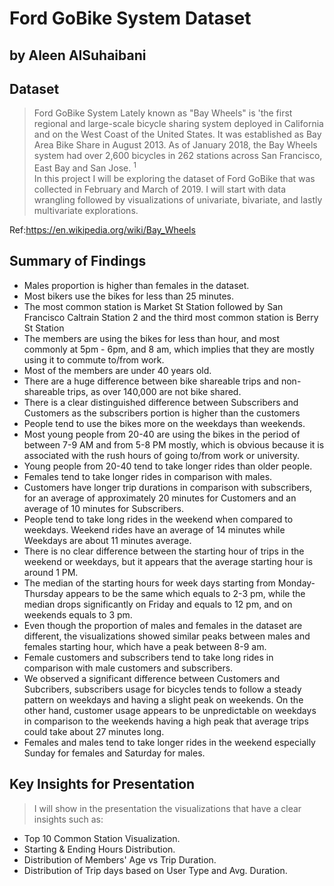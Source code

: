 # Ford GoBike System Dataset
## by Aleen AlSuhaibani


## Dataset

> Ford GoBike System Lately known as "Bay Wheels" is 'the first regional and large-scale bicycle sharing system deployed in California and on the West Coast of the United States. It was established as Bay Area Bike Share in August 2013. As of January 2018, the Bay Wheels system had over 2,600 bicycles in 262 stations across San Francisco, East Bay and San Jose. <sup>1</sup> <br> In this project I will be exploring the dataset of Ford GoBike that was collected in February and March of 2019. I will start with data wrangling followed by visualizations of univariate, bivariate, and lastly multivariate explorations.<br>

Ref:https://en.wikipedia.org/wiki/Bay_Wheels

## Summary of Findings

<ul>
    <li> Males proportion is higher than females in the dataset.
    <li> Most bikers use the bikes for less than 25 minutes.
    <li> The most common station is Market St Station followed by San Francisco Caltrain Station 2 and the third most common station is Berry St Station
    <li> The members are using the bikes for less than hour, and most commonly at 5pm - 6pm, and 8 am, which implies that they are mostly using it to commute to/from work.
    <li> Most of the members are under 40 years old.
    <li> There are a huge difference between bike shareable trips and non-shareable trips, as over 140,000 are not bike shared.
    <li> There is a clear distinguished difference between Subscribers and Customers as the subscribers portion is higher than the customers
    <li> People tend to use the bikes more on the weekdays than weekends.
    <li> Most young people from 20-40 are using the bikes in the period of between 7-9 AM and from 5-8 PM mostly, which is obvious because it is associated with the rush hours of going to/from work or university.
    <li> Young people from 20-40 tend to take longer rides than older people.
    <li> Females tend to take longer rides in comparison with males.
    <li> Customers have longer trip durations in comparison with subscribers, for an average of approximately 20 minutes for Customers and an average of 10 minutes for Subscribers.
    <li> People tend to take long rides in the weekend when compared to weekdays. Weekend rides have an average of 14 minutes while Weekdays are about 11 minutes average.
    <li> There is no clear difference between the starting hour of trips in the weekend or weekdays, but it appears that the average starting hour is around 1 PM.
    <li> The median of the starting hours for week days starting from Monday-Thursday appears to be the same which equals to 2-3 pm, while the median drops significantly on Friday and equals to 12 pm, and on weekends equals to 3 pm.
    <li> Even though the proportion of males and females in the dataset are different, the visualizations showed similar peaks between males and females starting hour, which have a peak between 8-9 am.
    <li> Female customers and subscribers tend to take long rides in comparison with male customers and subscribers.
    <li> We observed a significant difference between Customers and Subcribers, subscribers usage for bicycles tends to follow a steady pattern on weekdays and having a slight peak on weekends. On the other hand, customer usage appears to be unpredictable on weekdays in comparison to the weekends having a high peak that average trips could take about 27 minutes long.
    <li> Females and males tend to take longer rides in the weekend especially Sunday for females and Saturday for males.
</ul>

## Key Insights for Presentation

> I will show in the presentation the visualizations that have a clear insights such as: <br>
 - Top 10 Common Station Visualization. <br>
 - Starting & Ending Hours Distribution. <br>
 - Distribution of Members' Age vs Trip Duration. <br>
 - Distribution of Trip days based on User Type and Avg. Duration. <br>
